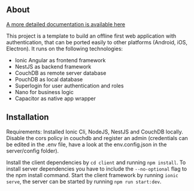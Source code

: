 ## About

[A more detailed documentation is available here](https://maxperience.blog/post/webdev-endgame-2020/)

This project is a template to build an offline first web application with authentication, that can be ported easily to other platforms (Android, iOS, Electron). It runs on the following technologies:
- Ionic Angular as frontend framework
- NestJS as backend framework
- CouchDB as remote server database
- PouchDB as local database
- Superlogin for user authentication and roles
- Nano for business logic
- Capacitor as native app wrapper

## Installation
Requirements: Installed Ionic Cli, NodeJS, NestJS and CouchDB locally. Disable the cors policy in couchdb and register an admin (credentials can be edited in the .env file, have a look at the env.config.json in the server/config folder).

Install the client dependencies by `cd client` and running `npm install`. To install server dependencies you have to include the `--no-optional` flag to the npm install command. Start the client framework by running `ionic serve`, the server can be started by running `npm run start:dev`.

